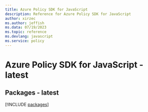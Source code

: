 ```yaml
---
title: Azure Policy SDK for JavaScript
description: Reference for Azure Policy SDK for JavaScript
author: xirzec
ms.author: jeffish
ms.data: 07/19/2023
ms.topic: reference
ms.devlang: javascript
ms.service: policy
---
```

# Azure Policy SDK for JavaScript - latest
## Packages - latest
[!INCLUDE [packages](policy-index.md)]
